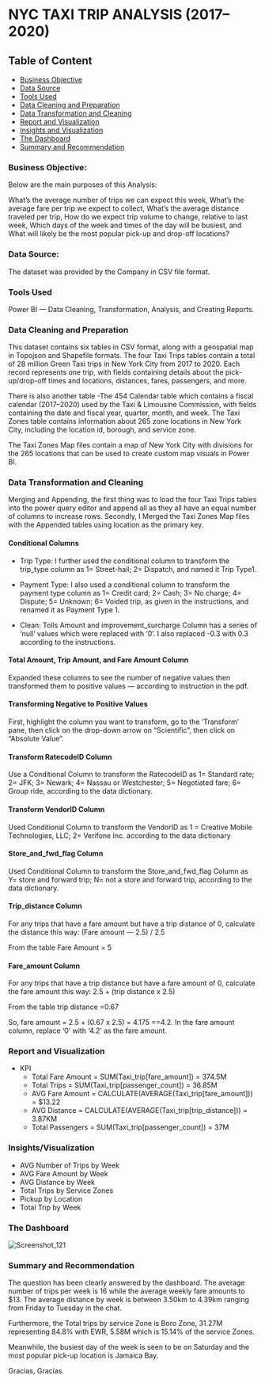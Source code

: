 # NYC TAXI TRIP ANALYSIS (2017–2020)

## Table of Content

- [Business Objective](#business-objective)
- [Data Source](#data-source)
- [Tools Used](#tools-used)
- [Data Cleaning and Preparation](#data-cleaning-and-preparation)
- [Data Transformation and Cleaning](#data-transformation-and-cleaning)
- [Report and Visualization](#report-and-visualization)
- [Insights and Visualization](#insights-and-visualization)
- [The Dashboard](#the-dashboard)
- [Summary and Recommendation](#summary-and-recommendation)


### Business Objective: 

Below are the main purposes of this Analysis:

What’s the average number of trips we can expect this week, What’s the average fare per trip we expect to collect, What’s the average distance traveled per trip, How do we expect trip volume to change, relative to last week, Which days of the week and times of the day will be busiest, and What will likely be the most popular pick-up and drop-off locations?

### Data Source:

The dataset was provided by the Company in CSV file format.

### Tools Used

Power BI — Data Cleaning, Transformation, Analysis, and Creating Reports.

### Data Cleaning and Preparation

This dataset contains six tables in CSV format, along with a geospatial map in Topojson and Shapefile formats. The four Taxi Trips tables contain a total of 28 million Green Taxi trips in New York City from 2017 to 2020. Each record represents one trip, with fields containing details about the pick-up/drop-off times and locations, distances, fares, passengers, and more.

There is also another table -The 454 Calendar table which contains a fiscal calendar (2017–2020) used by the Taxi & Limousine Commission, with fields containing the date and fiscal year, quarter, month, and week. The Taxi Zones table contains information about 265 zone locations in New York City, including the location id, borough, and service zone.

The Taxi Zones Map files contain a map of New York City with divisions for the 265 locations that can be used to create custom map visuals in Power BI.

### Data Transformation and Cleaning

Merging and Appending, the first thing was to load the four Taxi Trips tables into the power query editor and append all as they all have an equal number of columns to increase rows. Secondly, I Merged the Taxi Zones Map files with the Appended tables using location as the primary key.

#### Conditional Columns

- Trip Type: I further used the conditional column to transform the trip_type column as 1= Street-hail; 2= Dispatch, and named it Trip Type1.

- Payment Type: I also used a conditional column to transform the payment type column as 1= Credit card; 2= Cash; 3= No charge; 4= Dispute; 5= Unknown; 6= Voided trip, as given in the instructions, and renamed it as Payment Type 1.

- Clean: Tolls Amount and improvement_surcharge Column has a series of ‘null’ values which were replaced with ‘0’. I also replaced -0.3 with 0.3 according to the instructions.

#### Total Amount, Trip Amount, and Fare Amount Column

Expanded these columns to see the number of negative values then transformed them to positive values — according to instruction in the pdf.

#### Transforming Negative to Positive Values

First, highlight the column you want to transform, go to the ‘Transform’ pane, then click on the drop-down arrow on “Scientific”, then click on “Absolute Value”.

#### Transform RatecodeID Column

Use a Conditional Column to transform the RatecodeID as 1= Standard rate; 2= JFK; 3= Newark; 4= Nassau or Westchester; 5= Negotiated fare; 6= Group ride, according to the data dictionary.

#### Transform VendorID Column

Used Conditional Column to transform the VendorID as 1 = Creative Mobile Technologies, LLC; 2= Verifone Inc. according to the data dictionary

#### Store_and_fwd_flag Column

Used Conditional Column to transform the Store_and_fwd_flag Column as Y= store and forward trip; N= not a store and forward trip, according to the data dictionary.

#### Trip_distance Column

For any trips that have a fare amount but have a trip distance of 0, calculate the distance this way: (Fare amount — 2.5) / 2.5

From the table Fare Amount = 5

#### Fare_amount Column

For any trips that have a trip distance but have a fare amount of 0, calculate the fare amount this way: 2.5 + (trip distance x 2.5)

From the table trip distance =0.67

So, fare amount = 2.5 + (0.67 x 2.5) = 4.175 ==4.2. In the fare amount column, replace ‘0’ with ‘4.2’ as the fare amount.


### Report and Visualization

- KPI
  - Total Fare Amount = SUM(Taxi_trip[fare_amount]) = 374.5M
  - Total Trips = SUM(Taxi_trip[passenger_count]) = 36.85M
  - AVG Fare Amount = CALCULATE(AVERAGE(Taxi_trip[fare_amount])) = $13.22
  - AVG Distance = CALCULATE(AVERAGE(Taxi_trip[trip_distance])) = 3.87KM
  - Total Passengers = SUM(Taxi_trip[passenger_count]) = 37M

### Insights/Visualization

- AVG Number of Trips by Week
- AVG Fare Amount by Week
- AVG Distance by Week
- Total Trips by Service Zones
- Pickup by Location
- Total Trip by Week

### The Dashboard

![Screenshot_121](https://github.com/Solution92/NYC-TAXI-TRIP-ANALYSIS-2017-2020-/assets/144762124/962e9356-7a85-45fc-b203-599d64648fbb)

### Summary and Recommendation

The question has been clearly answered by the dashboard. The average number of trips per week is 16 while the average weekly fare amounts to $13. The average distance by week is between 3.50km to 4.39km ranging from Friday to Tuesday in the chat.

Furthermore, the Total trips by service Zone is Boro Zone, 31.27M representing 84.8% with EWR, 5.58M which is 15.14% of the service Zones.

Meanwhile, the busiest day of the week is seen to be on Saturday and the most popular pick-up location is Jamaica Bay.

Gracias, Gracias.























